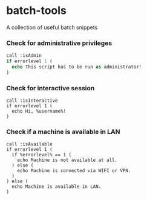 # batch-tools
A collection of useful batch snippets

### Check for administrative privileges
```php
call :isAdmin
if errorlevel 1 (
  echo This script has to be run as administrator!
)
```


### Check for interactive session
```
call :isInteractive
if errorlevel 1 (
  echo Hi, %username%!
)
```


### Check if a machine is available in LAN
```
call :isAvailable
if errorlevel 1 (
  if %errorlevel% == 1 (
    echo Machine is not available at all.
  ) else (
    echo Machine is connected via WIFI or VPN.
  )
) else (
  echo Machine is available in LAN.
)
```

